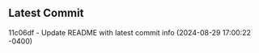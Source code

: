 
## Latest Commit
11c06df - Update README with latest commit info (2024-08-29 17:00:22 -0400) <Yunxi-Zhou>
